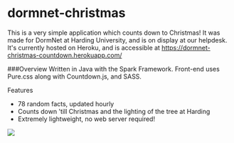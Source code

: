 # dormnet-christmas
This is a very simple application which counts down to Christmas! It was made for DormNet at Harding University, and is on display at our helpdesk. It's currently hosted on Heroku, and is accessible at https://dormnet-christmas-countdown.herokuapp.com/


###Overview
Written in Java with the Spark Framework. Front-end uses Pure.css along with Countdown.js, and SASS.

Features
 * 78 random facts, updated hourly
 * Counts down 'till Christmas and the lighting of the tree at Harding
 * Extremely lightweight, no web server required!

<img src="http://i.imgur.com/kTyTPMZ.jpg">
